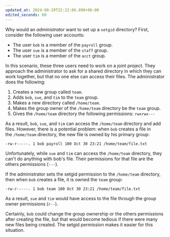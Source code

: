 ```yaml
---
updated_at: 2024-08-29T22:22:06.896+06:00
edited_seconds: 60
---
```

Why would an *administrator* want to set up a `setgid` directory? First, consider the following user accounts:

- The user `bob` is a member of the `payroll` group.
- The user `sue` is a member of the `staff` group.
- The user `tim` is a member of the `acct` group.

In this scenario, these three users need to work on a joint project. They approach the administrator to ask for a shared directory in which they can work together, but that no one else can access their files. The administrator does the following:

1. Creates a new group called `team`.
2. Adds `bob`, `sue`, and `tim` to the `team` group.
3. Makes a new directory called `/home/team`.
4. Makes the group owner of the `/home/team` directory be the `team` group.
5. Gives the `/home/team` directory the following permissions: `rwxrwx---`

As a result, `bob`, `sue`, and `tim` can access the `/home/team` directory and add files. However, there is a potential problem: when `bob` creates a file in the `/home/team` directory, the new file is owned by his primary group:

`-rw-r-----. 1 bob payroll 100 Oct 30 23:21 /home/team/file.txt`

Unfortunately, while `sue` and `tim` can access the `/home/team` directory, they can't do anything with bob's file. Their permissions for that file are the others permissions (`---`).

If the administrator sets the setgid permission to the `/home/team` directory, then when `bob` creates a file, it is owned the `team` group:

`-rw-r-----. 1 bob team 100 Oct 30 23:21 /home/team/file.txt`

As a result, `sue` and `tim` would have access to the file through the group owner permissions (`r--`).

Certainly, `bob` could change the group ownership or the others permissions after creating the file, but that would become tedious if there were many new files being created. The setgid permission makes it easier for this situation.


